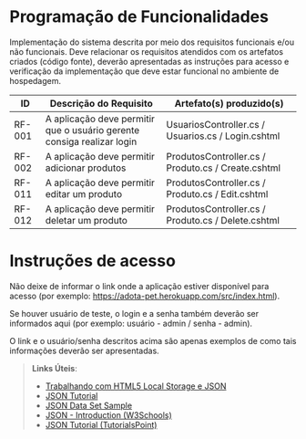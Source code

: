 # Programação de Funcionalidades

Implementação do sistema descrita por meio dos requisitos funcionais e/ou não funcionais. Deve relacionar os requisitos atendidos com os artefatos criados (código fonte), deverão apresentadas as instruções para acesso e verificação da implementação que deve estar funcional no ambiente de hospedagem.


|ID    | Descrição do Requisito  | Artefato(s) produzido(s) |
|------|-----------------------------------------|-------------|
|RF-001| A aplicação deve permitir que o usuário gerente consiga realizar login | UsuariosController.cs / Usuarios.cs / Login.cshtml | AccessDenied.cshtml | Program.cs |
|RF-002| A aplicação deve permitir adicionar produtos  | ProdutosController.cs / Produto.cs / Create.cshtml | Index.cshtml | assets |
|RF-011| A aplicação deve permitir editar um produto  | ProdutosController.cs / Produto.cs / Edit.cshtml | Index.cshtml |
|RF-012| A aplicação deve permitir deletar um produto  | ProdutosController.cs / Produto.cs / Delete.cshtml | Index.cshtml |

# Instruções de acesso

Não deixe de informar o link onde a aplicação estiver disponível para acesso (por exemplo: https://adota-pet.herokuapp.com/src/index.html).

Se houver usuário de teste, o login e a senha também deverão ser informados aqui (por exemplo: usuário - admin / senha - admin).

O link e o usuário/senha descritos acima são apenas exemplos de como tais informações deverão ser apresentadas.

> **Links Úteis**:
>
> - [Trabalhando com HTML5 Local Storage e JSON](https://www.devmedia.com.br/trabalhando-com-html5-local-storage-e-json/29045)
> - [JSON Tutorial](https://www.w3resource.com/JSON)
> - [JSON Data Set Sample](https://opensource.adobe.com/Spry/samples/data_region/JSONDataSetSample.html)
> - [JSON - Introduction (W3Schools)](https://www.w3schools.com/js/js_json_intro.asp)
> - [JSON Tutorial (TutorialsPoint)](https://www.tutorialspoint.com/json/index.htm)
